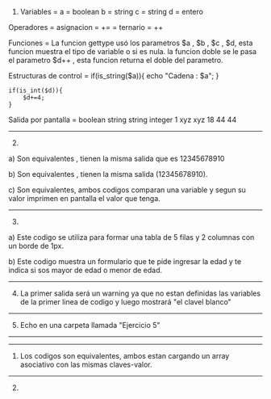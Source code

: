 1) Variables = 
    a = boolean
    b = string
    c = string
    d = entero

  Operadores =
    asignacion =
        +=
        =
    ternario =
        ++

  Funciones = 
    La funcion gettype usó los parametros $a , $b , $c , $d, esta funcion muestra el tipo de variable o si es nula.
    la funcion doble se le pasa el parametro $d++ , esta funcion returna el doble del parametro.

  Estructuras de control =
    if(is_string($a)){
        echo "Cadena : $a";
    }

    if(is_int($d)){
        $d+=4;
    }

  Salida por pantalla =
    boolean 
    string
    string
    integer
    1
    xyz
    xyz
    18
    44
    44
  
-----------------------------------
2) 
  
  a) Son equivalentes , tienen la misma salida que es 12345678910

  b) Son equivalentes , tienen la misma salida (12345678910).

  c) Son equivalentes, ambos codigos comparan una variable y segun su valor imprimen en pantalla el valor que tenga.

-----------------------------------
3) 

  a) Este codigo se utiliza para formar una tabla de 5 filas y 2 columnas con un borde de 1px.

  b) Este codigo muestra un formulario que te pide ingresar la edad y te indica si sos mayor de edad o menor de edad.

-----------------------------------
4) La primer salida será un warning ya que no estan definidas las variables de la primer linea de codigo y luego mostrará "el clavel blanco"
-----------------------------------
5) Echo en una carpeta llamada "Ejercicio 5"
-----------------------------------


-----------------------------------
1) Los codigos son equivalentes, ambos estan cargando un array asociativo con las mismas claves-valor.
-----------------------------------
2) 
 